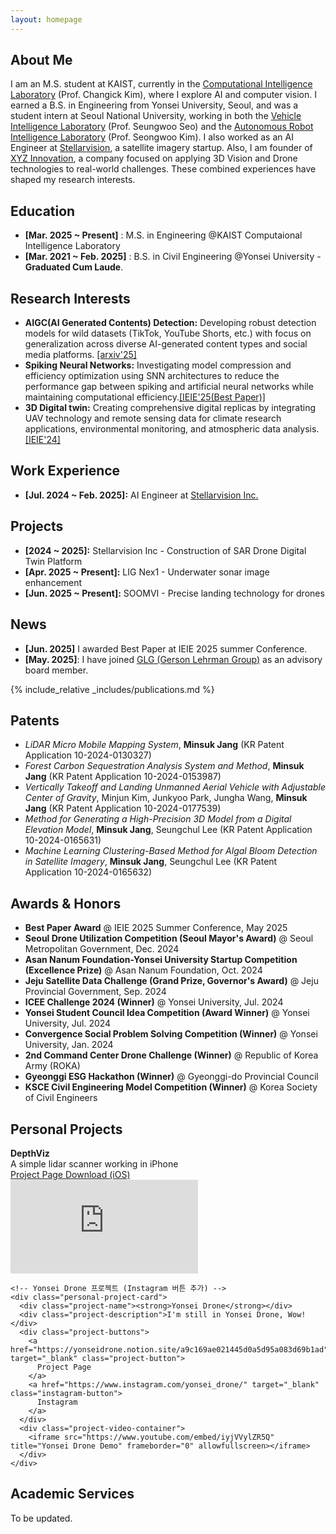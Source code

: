 ```yaml
---
layout: homepage
---
```


## About Me

I am an M.S. student at KAIST, currently in the [Computational Intelligence Laboratory](https://stellarvision.co.kr/en/) (Prof. Changick Kim), where I explore AI and computer vision. I earned a B.S. in Engineering from Yonsei University, Seoul, and was a student intern at Seoul National University, working in both the [Vehicle Intelligence Laboratory](https://vi.snu.ac.kr/) (Prof. Seungwoo Seo) and the [Autonomous Robot Intelligence Laboratory](https://vi.snu.ac.kr/) (Prof. Seongwoo Kim). I also worked as an AI Engineer at [Stellarvision](https://stellarvision.co.kr/en/), a satellite imagery startup. Also, I am founder of [XYZ Innovation](https://www.linkedin.com/company/xyzinnovation), a company focused on applying 3D Vision and Drone technologies to real-world challenges. These combined experiences have shaped my research interests.








## Education
* **[Mar. 2025 ~ Present]** : M.S. in Engineering @KAIST Computaional Intelligence Laboratory
* **[Mar. 2021 ~ Feb. 2025]** : B.S. in  Civil Engineering @Yonsei University - **Graduated Cum Laude**.


## Research Interests

* **AIGC(AI Generated Contents) Detection:** Developing robust detection models for wild datasets (TikTok, YouTube Shorts, etc.) with focus on generalization across diverse AI-generated content types and social media platforms. [[arxiv'25]](https://arxiv.org/abs/2506.17592)
* **Spiking Neural Networks:** Investigating model compression and efficiency optimization using SNN architectures to reduce the performance gap between spiking and artificial neural networks while maintaining computational efficiency.[[IEIE'25(Best Paper)]](https://www.linkedin.com/posts/jadenjang_neuromorphiccomputing-visiontransformer-ai-activity-7348206102817189889-3Umd?utm_source=share&utm_medium=member_desktop&rcm=ACoAAEruz8kBUKyMdf_xZCXG6yIDp-BUSGMewOA)
* **3D Digital twin:** Creating comprehensive digital replicas by integrating UAV technology and remote sensing data for climate research applications, environmental monitoring, and atmospheric data analysis.
[[IEIE'24]](https://www.dbpia.co.kr/journal/articleDetail?nodeId=NODE11890368) 


## Work Experience

* **[Jul. 2024 ~ Feb. 2025]:** AI Engineer at [Stellarvision Inc.](https://stellarvision.co.kr/en/)


## Projects

* **[2024 ~ 2025]:** Stellarvision Inc - Construction of SAR Drone Digital Twin Platform
* **[Apr. 2025 ~ Present]:** LIG Nex1 - Underwater sonar image enhancement
* **[Jun. 2025 ~ Present]:** SOOMVI - Precise landing technology for drones

## News

* **[Jun. 2025]** I awarded Best Paper at IEIE 2025 summer Conference.
* **[May. 2025]**: I have joined [GLG (Gerson Lehrman Group)](https://glginsights.com/ko/?utm_source=google&utm_medium=paid&utm_campaign=GLG%20BRAND&utm_term=glg&gad_source=1&gad_campaignid=21845526237&gclid=CjwKCAjw4K3DBhBqEiwAYtG_9FFCdtJ4EJE-E1SPtnAW7iV62W9dxZ5IUlwkiPAfuqOmnNErZj6MAxoCgygQAvD_BwE) as an advisory board member.
  
{% include_relative _includes/publications.md %}


## Patents

* *LiDAR Micro Mobile Mapping System*, **Minsuk Jang** (KR Patent Application 10-2024-0130327)
* *Forest Carbon Sequestration Analysis System and Method*, **Minsuk Jang** (KR Patent Application 10-2024-0153987)
* *Vertically Takeoff and Landing Unmanned Aerial Vehicle with Adjustable Center of Gravity*, Minjun Kim, Junkyoo Park, Jungha Wang, **Minsuk Jang** (KR Patent Application 10-2024-0177539)
* *Method for Generating a High-Precision 3D Model from a Digital Elevation Model*, **Minsuk Jang**, Seungchul Lee (KR Patent Application 10-2024-0165631)
* *Machine Learning Clustering-Based Method for Algal Bloom Detection in Satellite Imagery*, **Minsuk Jang**, Seungchul Lee (KR Patent Application 10-2024-0165632)


  
## Awards & Honors

* **Best Paper Award** @ IEIE 2025 Summer Conference, May 2025
* **Seoul Drone Utilization Competition <strong>(Seoul Mayor's Award)</strong>** @ Seoul Metropolitan Government, Dec. 2024
* **Asan Nanum Foundation-Yonsei University Startup Competition <strong>(Excellence Prize)</strong>** @ Asan Nanum Foundation, Oct. 2024
* **Jeju Satellite Data Challenge <strong>(Grand Prize, Governor's Award)</strong>** @ Jeju Provincial Government, Sep. 2024
* **ICEE Challenge 2024 (Winner)** @ Yonsei University, Jul. 2024
* **Yonsei Student Council Idea Competition (Award Winner)** @ Yonsei University, Jul. 2024
* **Convergence Social Problem Solving Competition (Winner)** @ Yonsei University, Jan. 2024
* **2nd Command Center Drone Challenge (Winner)** @ Republic of Korea Army (ROKA)
* **Gyeonggi ESG Hackathon (Winner)** @ Gyeonggi-do Provincial Council
* **KSCE Civil Engineering Model Competition (Winner)** @ Korea Society of Civil Engineers
  



## Personal Projects

<div class="main-personal-projects">
  <div class="personal-project-row">
    <!-- DepthViz 프로젝트 -->
    <div class="personal-project-card">
      <div class="project-name"><strong>DepthViz</strong></div>
      <div class="project-description">A simple lidar scanner working in iPhone</div>
      <div class="project-buttons">
        <a href="https://github.com/tersite1/DepthViz" target="_blank" class="project-button">
          Project Page
        </a>
        <a href="https://apps.apple.com/app/depthviz/id123456789" target="_blank" class="download-button ios-button">
          Download (iOS)
        </a>
      </div>
      <div class="project-video-container">
        <iframe src="https://www.youtube.com/embed/jtFA_WKWBDY" title="DepthViz Demo" frameborder="0" allowfullscreen></iframe>
      </div>
    </div>

    <!-- Yonsei Drone 프로젝트 (Instagram 버튼 추가) -->
    <div class="personal-project-card">
      <div class="project-name"><strong>Yonsei Drone</strong></div>
      <div class="project-description">I'm still in Yonsei Drone, Wow! </div>
      <div class="project-buttons">
        <a href="https://yonseidrone.notion.site/a9c169ae021445d0a5d95a083d69b1ad" target="_blank" class="project-button">
          Project Page
        </a>
        <a href="https://www.instagram.com/yonsei_drone/" target="_blank" class="instagram-button">
          Instagram
        </a>
      </div>
      <div class="project-video-container">
        <iframe src="https://www.youtube.com/embed/iyjVVylZR5Q" title="Yonsei Drone Demo" frameborder="0" allowfullscreen></iframe>
      </div>
    </div>
  </div>
</div>







## Academic Services

To be updated.



